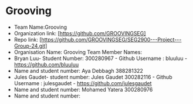 Grooving
======
* Team Name:Grooving
* Organization link: [https://github.com/GROOVINGSEG]
* Repo link: [https://github.com/GROOVINGSEG/SEG2900---Project---Group-24.git]
* Organisation Name: Grooving
Team Member Names:
* Bryan Luu- Student Number: 300280967 - Github Username : bluuluu - https://github.com/bluuluu <br />
* Name and student number: Aya Debbagh 388281322 <br />
* Jules Gaudet- student number: Jules Gaudet 300282116 - Github Username : julesgaudet - https://github.com/julesgaudet <br />
* Name and student number: Mohamed Yatera 300280976 <br />
* Name and student number: <br />
